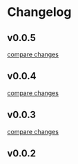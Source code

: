 # Changelog


## v0.0.5

[compare changes](https://github.com/devonik/nuxt-3-intercom/compare/v0.0.4...v0.0.5)

## v0.0.4

[compare changes](https://github.com/devonik/nuxt-3-intercom/compare/v0.0.3...v0.0.4)

## v0.0.3

[compare changes](https://github.com/devonik/nuxt-3-intercom/compare/v0.0.2...v0.0.3)

## v0.0.2

